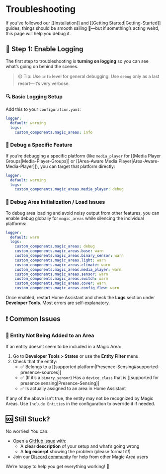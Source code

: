 # Troubleshooting

If you’ve followed our [[Installation]] and [[Getting Started|Getting-Started]] guides, things should be smooth sailing 🛶—but if something’s acting weird, this page will help you debug it.

## 🧪 Step 1: Enable Logging

The first step to troubleshooting is **turning on logging** so you can see what’s going on behind the scenes.

> 🟡 Tip: Use `info` level for general debugging. Use `debug` only as a last resort—it’s very verbose.

### 🔍 Basic Logging Setup

Add this to your `configuration.yaml`:

```yaml
logger:
  default: warning
  logs:
    custom_components.magic_areas: info
```

### 🎯 Debug a Specific Feature

If you’re debugging a specific platform (like `media_player` for [[Media Player Groups|Media-Player-Groups]] or [[Area-Aware Media Player|Area-Aware-Media-Player]]), you can target that platform directly:

```yaml
logger:
  default: warning
  logs:
    custom_components.magic_areas.media_player: debug
```

### 🧱 Debug Area Initialization / Load Issues

To debug area loading and avoid noisy output from other features, you can enable debug globally for `magic_areas` while silencing the individual platforms:

```yaml
logger:
  default: warn
  logs:
    custom_components.magic_areas: debug
    custom_components.magic_areas.base: warn
    custom_components.magic_areas.binary_sensor: warn
    custom_components.magic_areas.light: warn
    custom_components.magic_areas.climate: warn
    custom_components.magic_areas.media_player: warn
    custom_components.magic_areas.sensor: warn
    custom_components.magic_areas.switch: warn
    custom_components.magic_areas.cover: warn
    custom_components.magic_areas.config_flow: warn
```

Once enabled, restart Home Assistant and check the **Logs** section under **Developer Tools**. Most errors are self-explanatory.

## ❗ Common Issues

### 🚫 Entity Not Being Added to an Area

If an entity doesn’t seem to be included in a Magic Area:

1. Go to **Developer Tools > States** or use the **Entity Filter** menu.
2. Check that the entity:
   - ✅ Belongs to a [[supported platform|Presence-Sensing#supported-presence-sources]]
   - ✅ (If it’s a `binary_sensor`) Has a `device_class` that is [[supported for presence sensing|Presence-Sensing]]
   - ✅ Is actually assigned to an area in Home Assistant

If any of the above isn’t true, the entity may not be recognized by Magic Areas. Use `Include Entities` in the configuration to override it if needed.

## 🆘 Still Stuck?

No worries! You can:

- Open a [GitHub issue](https://github.com/jseidl/hass-magic_areas/issues) with:
  - A **clear description** of your setup and what’s going wrong
  - A **log excerpt** showing the problem (please format it!)
- Join our [Discord community](https://discord.gg/3yu2F7bSaT) for help from other Magic Area users

We’re happy to help you get everything working! 💫
